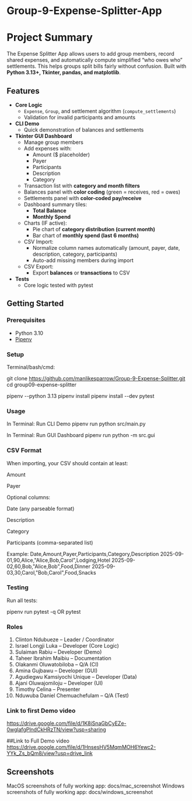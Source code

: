 # Group-9-Expense-Splitter-App

# Project Summary

The Expense Splitter App allows users to add group members, record shared expenses, and automatically compute simplified “who owes who” settlements. This helps groups split bills fairly without confusion.
Built with **Python 3.13+, Tkinter, pandas, and matplotlib**.




## Features
- **Core Logic**
  - `Expense`, `Group`, and settlement algorithm (`compute_settlements`)
  - Validation for invalid participants and amounts
- **CLI Demo**
  - Quick demonstration of balances and settlements
- **Tkinter GUI Dashboard**
  - Manage group members
  - Add expenses with:
    - Amount ($ placeholder)
    - Payer
    - Participants
    - Description
    - Category
  - Transaction list with **category and month filters**
  - Balances panel with **color coding** (green = receives, red = owes)
  - Settlements panel with **color-coded pay/receive**
  - Dashboard summary tiles:
    - **Total Balance**
    - **Monthly Spend**
  - Charts (IF active):
    - Pie chart of **category distribution (current month)**
    - Bar chart of **monthly spend (last 6 months)**
  - CSV Import:
    - Normalize column names automatically (amount, payer, date, description, category, participants)
    - Auto-add missing members during import
  - CSV Export:
    - Export **balances** or **transactions** to CSV
- **Tests**
  - Core logic tested with pytest

## Getting Started

### Prerequisites
- Python 3.10
- [Pipenv](https://pipenv.pypa.io/en/latest/)

### Setup
Terminal/bash/cmd:

git clone https://github.com/manlikesparrow/Group-9-Expense-Splitter.git
cd group09-expense-splitter

pipenv --python 3.13
pipenv install
pipenv install --dev pytest

### Usage
In Terminal:
Run CLI Demo
pipenv run python src/main.py

In Terminal:
Run GUI Dashboard
pipenv run python -m src.gui

### CSV Format

When importing, your CSV should contain at least:

Amount

Payer

Optional columns:

Date (any parseable format)

Description

Category

Participants (comma-separated list)

Example:
Date,Amount,Payer,Participants,Category,Description
2025-09-01,90,Alice,"Alice,Bob,Carol",Lodging,Hotel
2025-09-02,60,Bob,"Alice,Bob",Food,Dinner
2025-09-03,30,Carol,"Bob,Carol",Food,Snacks

### Testing

Run all tests:

pipenv run pytest -q
OR 
pytest

### Roles
1.	Clinton Ndubueze – Leader / Coordinator
2.	Israel Longji Luka – Developer (Core Logic)
3.	Sulaiman Rabiu – Developer (Demo)
4.	Taheer Ibrahim Maibiu – Documentation
5.	Olakanmi Oluwatobiloba – Q/A (CI)
6.	Amina Gujbawu – Developer (GUI)
7.	Agudiegwu Kamsiyochi Unique – Developer (Data)
8.	Ajani Oluwajomiloju – Developer (UI)
9.	Timothy Celina – Presenter
10.	Nduwuba Daniel Chemuachefulam – Q/A (Test)

### Link to  first Demo video
https://drive.google.com/file/d/1K8iSnaGbCyEZe-0wglafgPlndCkHRzTN/view?usp=sharing

##Link to Full Demo video
https://drive.google.com/file/d/1HnsesHV5MqmMOH6Yewc2-YYk_Zs_bQm8/view?usp=drive_link

## Screenshots
MacOS screenshots of fully working app: docs/mac_screenshot 
Windows screenshots of fully working app: docs/windows_screenshot 